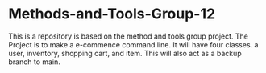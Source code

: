 # Methods-and-Tools-Group-12
This is a repository is based on the method and tools group project. The Project is to make a e-commence command line.
It will have four classes. a user, inventory, shopping cart, and item.
This will also act as a backup branch to main.
